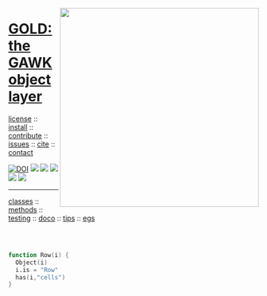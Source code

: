 <a name=top><img align=right width=400 src="https://github.com/timm/gold/blob/master/etc/img/coins.png">
<h1><a href="/README.md#top">GOLD: the GAWK object layer</a></h1> 
<p><a
href="https://github.com/timm/gold/blob/master/LICENSE.md#top">license</a> :: <a
href="https://github.com/timm/gold/blob/master/INSTALL.md#top">install</a> :: <a
href="https://github.com/timm/gold/blob/master/CODE_OF_CONDUCT.md#top">contribute</a> :: <a
href="https://github.com/timm/gold/issues">issues</a> :: <a
href="https://github.com/timm/gold/blob/master/CITATION.md#top">cite</a> :: <a
href="https://github.com/timm/gold/blob/master/CONTACT.md#top">contact</a></p><p><a 
href="https://doi.org/10.5281/zenodo.3841466"><img 
src="https://zenodo.org/badge/DOI/10.5281/zenodo.3841466.svg" alt="DOI"></a>
<img src="https://img.shields.io/badge/license-mit-red">   
<img src="https://img.shields.io/badge/language-gawk-orange">    
<img src="https://img.shields.io/badge/purpose-ai,se-blueviolet">
<img src="https://img.shields.io/badge/platform-mac,*nux-informational">
<a href="https://travis-ci.org/github/timm/gold"><img 
src="https://travis-ci.org/timm/gold.svg?branch=master"></a><hr> <a
href="https://github.com/timm/gold/blob/master/doc/11classes.md#top">classes</a> :: <a
href="https://github.com/timm/gold/blob/master/doc/12methods.md#top">methods</a> :: <a
href="https://github.com/timm/gold/blob/master/doc/13testing.md#top">testing</a> :: <a
href="https://github.com/timm/gold/doc/14doco.md#top">doco</a> :: <a
href="https://github.com/timm/gold/blob/master/doc/15tips.md#top">tips</a> :: <a
href="https://github.com/timm/gold/blob/master/doc/16examples.md#top">egs</a></p><br clear=all>


```awk

function Row(i) {
  Object(i)
  i.is = "Row"
  has(i,"cells")
}
```
